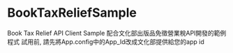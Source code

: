 # BookTaxReliefSample
Book Tax Relief API Client Sample
配合文化部出版品免徵營業稅API開發的範例程式
試用前, 請先將App.config中的App_Id改成文化部提供給您的app id
